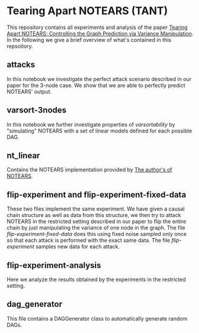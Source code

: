 # Tearing Apart NOTEARS (TANT)
This repository contains all experiments and analysis of the paper [Tearing Apart NOTEARS: Controlling the Graph Prediction via Variance Manipulation](https://openreview.net/forum?id=jgQw9lTAxj-). In the following we give a brief overview of what's contained in this repsoitory.

## attacks
In this notebook we investigate the perfect attack scenario described in our paper for the 3-node case. We show that we are able to perfectly predict NOTEARS' output.

## varsort-3nodes
In this notebook we further investigate properties of _varsortability_ by "simulating" NOTEARS with a set of linear models defined for each possible DAG.

## nt\_linear
Contains the NOTEARS implementation provided by [The author's of NOTEARS](https://github.com/xunzheng/notears). 

## flip-experiment and flip-experiment-fixed-data
These two files implement the same experiment. We have given a causal chain structure as well as data from this structure, we then try to attack NOTEARS in the restricted setting described in our paper to flip the entire chain by just manipulating the variance of one node in the graph. The file _flip-experiment-fixed-data_ does this using fixed noise sampled only once so that each attack is performed with the exact same data. The file _flip-experiment_ samples new data for each attack.

## flip-experiment-analysis
Here we analyze the results obtained by the experiments in the restricted setting.

## dag\_generator
This file contains a DAGGenerator class to automatically generate random DAGs.
